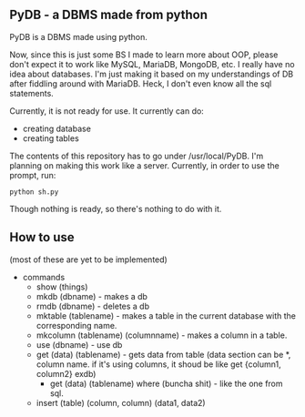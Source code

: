 ## PyDB - a DBMS made from python
 PyDB is a DBMS made using python.

Now, since this is just some BS I made to learn more about OOP, please don't expect it to work like MySQL, MariaDB, MongoDB, etc. I really have no idea about databases. I'm just making it based on my understandings of DB after fiddling around with MariaDB. Heck, I don't even know all the sql statements.

Currently, it is not ready for use. It currently can do:
 - creating database
 - creating tables

The contents of this repository has to go under /usr/local/PyDB.
I'm planning on making this work like a server. Currently, in order to use the prompt, run:
```
python sh.py
```
Though nothing is ready, so there's nothing to do with it.
## How to use
(most of these are yet to be implemented)
 - commands
    * show (things)
    * mkdb (dbname) - makes a db
    * rmdb (dbname) - deletes a db
    * mktable (tablename) - makes a table in the current database with the corresponding name.
    * mkcolumn (tablename) (columnname) - makes a column in a table.
    * use (dbname) - use db
    * get (data) (tablename) - gets data from table (data section can be *, column name. if it's using columns, it shoud be like get {column1, column2} exdb)
      * get (data) (tablename) where (buncha shit) - like the one from sql.
    * insert (table) (column, column) (data1, data2)
